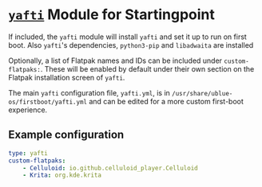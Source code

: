 # [`yafti`](https://github.com/ublue-os/yafti) Module for Startingpoint

If included, the `yafti` module will install `yafti` and set it up to run on first boot. Also `yafti`'s dependencies, `python3-pip` and `libadwaita` are installed

Optionally, a list of Flatpak names and IDs can be included under `custom-flatpaks:`. These will be enabled by default under their own section on the Flatpak installation screen of `yafti`.

The main `yafti` configuration file, `yafti.yml`, is in `/usr/share/ublue-os/firstboot/yafti.yml` and can be edited for a more custom first-boot experience.

## Example configuration

```yaml
type: yafti
custom-flatpaks:
    - Celluloid: io.github.celluloid_player.Celluloid
    - Krita: org.kde.krita
```
